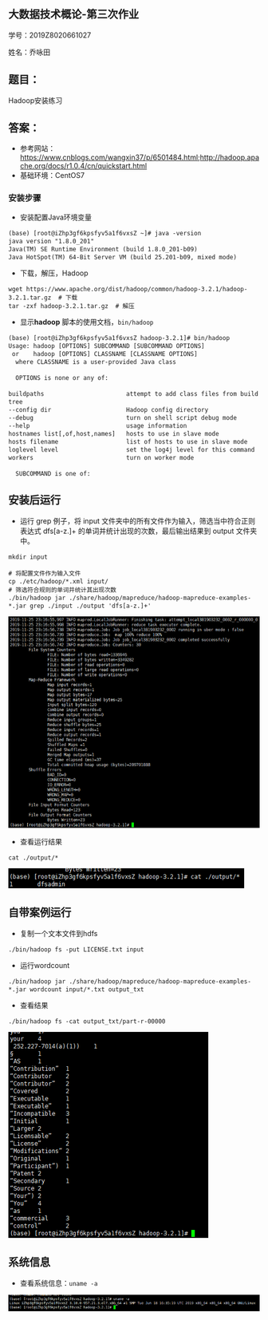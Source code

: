 ## 大数据技术概论-第三次作业

学号：2019Z8020661027

姓名：乔咏田

## 题目：

Hadoop安装练习

## 答案：

- 参考网站：<https://www.cnblogs.com/wangxin37/p/6501484.html>;<http://hadoop.apache.org/docs/r1.0.4/cn/quickstart.html>
- 基础环境：CentOS7

### 安装步骤

- 安装配置Java环境变量

~~~
(base) [root@iZhp3gf6kpsfyv5a1f6vxsZ ~]# java -version
java version "1.8.0_201"
Java(TM) SE Runtime Environment (build 1.8.0_201-b09)
Java HotSpot(TM) 64-Bit Server VM (build 25.201-b09, mixed mode)
~~~

- 下载，解压，Hadoop

~~~
wget https://www.apache.org/dist/hadoop/common/hadoop-3.2.1/hadoop-3.2.1.tar.gz  # 下载
tar -zxf hadoop-3.2.1.tar.gz  # 解压
~~~

-  显示**hadoop** 脚本的使用文档，`bin/hadoop`

~~~
(base) [root@iZhp3gf6kpsfyv5a1f6vxsZ hadoop-3.2.1]# bin/hadoop
Usage: hadoop [OPTIONS] SUBCOMMAND [SUBCOMMAND OPTIONS]
 or    hadoop [OPTIONS] CLASSNAME [CLASSNAME OPTIONS]
  where CLASSNAME is a user-provided Java class

  OPTIONS is none or any of:

buildpaths                       attempt to add class files from build tree
--config dir                     Hadoop config directory
--debug                          turn on shell script debug mode
--help                           usage information
hostnames list[,of,host,names]   hosts to use in slave mode
hosts filename                   list of hosts to use in slave mode
loglevel level                   set the log4j level for this command
workers                          turn on worker mode

  SUBCOMMAND is one of:
~~~

## 安装后运行

-  运行 grep 例子，将 input 文件夹中的所有文件作为输入，筛选当中符合正则表达式 dfs[a-z.]+ 的单词并统计出现的次数，最后输出结果到 output 文件夹中。

~~~
mkdir input

# 将配置文件作为输入文件
cp ./etc/hadoop/*.xml input/  
# 筛选符合规则的单词并统计其出现次数
./bin/hadoop jar ./share/hadoop/mapreduce/hadoop-mapreduce-examples-*.jar grep ./input ./output 'dfs[a-z.]+'          
~~~

![image-20191125231732230](../img/big_data_image-20191125231732230.png)

- 查看运行结果

~~~
cat ./output/*
~~~

![image-20191125232000243](../img/big_data_image-20191125232000243.png)

## 自带案例运行

-  复制一个文本文件到hdfs

~~~
./bin/hadoop fs -put LICENSE.txt input
~~~

- 运行wordcount

~~~
./bin/hadoop jar ./share/hadoop/mapreduce/hadoop-mapreduce-examples-*.jar wordcount input/*.txt output_txt
~~~

- 查看结果

~~~
./bin/hadoop fs -cat output_txt/part-r-00000
~~~

![image-20191125233547720](../img/big_data_image-20191125233547720.png)

## 系统信息

-  查看系统信息：`uname -a`

![image-20191125232252778](../img/big_data_image-20191125232252778.png)